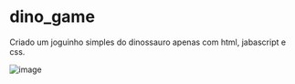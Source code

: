 # dino_game

Criado um joguinho simples do dinossauro apenas com html, jabascript e css.

![image](https://user-images.githubusercontent.com/45239448/166397164-32a78c69-3a5e-44ea-bc09-9b52d4cb9f16.png)
